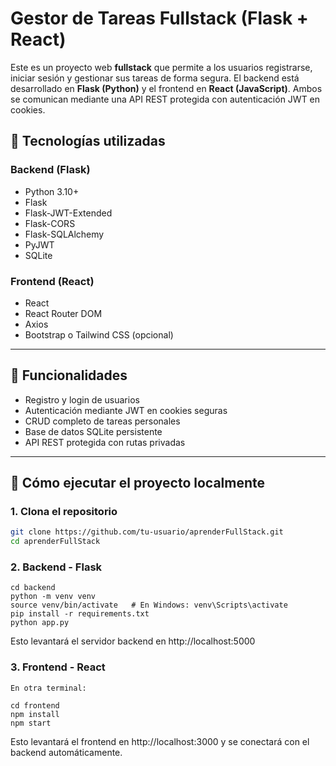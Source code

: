#  Gestor de Tareas Fullstack (Flask + React)

Este es un proyecto web **fullstack** que permite a los usuarios registrarse, iniciar sesión y gestionar sus tareas de forma segura. El backend está desarrollado en **Flask (Python)** y el frontend en **React (JavaScript)**. Ambos se comunican mediante una API REST protegida con autenticación JWT en cookies.


## 🚀 Tecnologías utilizadas

### Backend (Flask)
- Python 3.10+
- Flask
- Flask-JWT-Extended
- Flask-CORS
- Flask-SQLAlchemy
- PyJWT
- SQLite

### Frontend (React)
- React
- React Router DOM
- Axios
- Bootstrap o Tailwind CSS (opcional)

---

## 🔐 Funcionalidades

- Registro y login de usuarios
- Autenticación mediante JWT en cookies seguras
- CRUD completo de tareas personales
- Base de datos SQLite persistente
- API REST protegida con rutas privadas

---

## 🧪 Cómo ejecutar el proyecto localmente

### 1. Clona el repositorio

```bash
git clone https://github.com/tu-usuario/aprenderFullStack.git
cd aprenderFullStack
```
### 2. Backend - Flask
```
cd backend
python -m venv venv
source venv/bin/activate   # En Windows: venv\Scripts\activate
pip install -r requirements.txt
python app.py
```
Esto levantará el servidor backend en http://localhost:5000

### 3. Frontend - React
```
En otra terminal:

cd frontend
npm install
npm start
```
Esto levantará el frontend en http://localhost:3000 y se conectará con el backend automáticamente.
